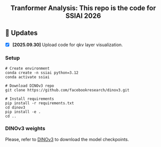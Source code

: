 <h2 align="center">
  Tranformer Analysis: This repo is the code for SSIAI 2026
</h2>


## 🚀 Updates
- [x] **\[2025.09.30\]** Upload code for qkv layer visualization.


### Setup

```shell
# Create environment
conda create -n ssiai python=3.12
conda activate ssiai

# Download DINOv3 repo
git clone https://github.com/facebookresearch/dinov3.git

# Install requirements
pip install -r requirements.txt
cd dinov3
pip install -e .
cd ..
```
### DINOv3 weights
Please, refer to [DINOv3](https://github.com/facebookresearch/dinov3?tab=readme-ov-file#pretrained-models) to download the model checkpoints. 



